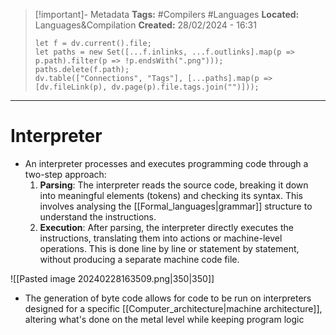 > [!important]- Metadata
> **Tags:** #Compilers #Languages 
> **Located:** Languages&Compilation
> **Created:** 28/02/2024 - 16:31
> ```dataviewjs
> let f = dv.current().file;
> let paths = new Set([...f.inlinks, ...f.outlinks].map(p => p.path).filter(p => !p.endsWith(".png")));
> paths.delete(f.path);
> dv.table(["Connections", "Tags"], [...paths].map(p => [dv.fileLink(p), dv.page(p).file.tags.join("")]));
> ```

___
# Interpreter
- An interpreter processes and executes programming code through a two-step approach:
    1. **Parsing**: The interpreter reads the source code, breaking it down into meaningful elements (tokens) and checking its syntax. This involves analysing the [[Formal_languages|grammar]] structure to understand the instructions.
    2. **Execution**: After parsing, the interpreter directly executes the instructions, translating them into actions or machine-level operations. This is done line by line or statement by statement, without producing a separate machine code file.

![[Pasted image 20240228163509.png|350|350]]

- The generation of byte code allows for code to be run on interpreters designed for a specific [[Computer_architecture|machine architecture]], altering what's done on the metal level while keeping program logic 